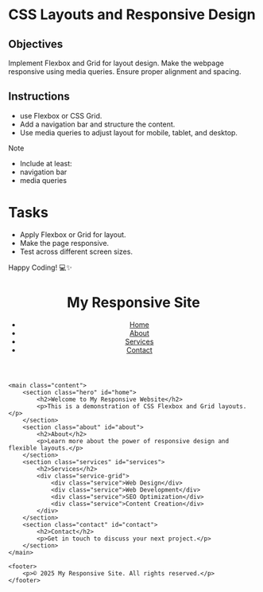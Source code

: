 # CSS Layouts and Responsive Design

## Objectives

Implement Flexbox and Grid for layout design.
Make the webpage responsive using media queries.
Ensure proper alignment and spacing.

## Instructions

- use Flexbox or CSS Grid.
- Add a navigation bar and structure the content.
- Use media queries to adjust layout for mobile, tablet, and desktop.

>[!NOTE]
>  - Include at least:
>  - navigation bar
>  - media queries

# Tasks

- Apply Flexbox or Grid for layout.
- Make the page responsive.
- Test across different screen sizes.

Happy Coding! 💻✨


<!DOCTYPE html>
<html lang="en">
<head>
    <meta charset="UTF-8">
    <meta name="viewport" content="width=device-width, initial-scale=1.0">
    <title>CSS Layouts and Responsive Design</title>
    <link rel="stylesheet" href="layout-styles.css">
</head>
<body>
    <header class="navbar">
        <h1>My Responsive Site</h1>
        <nav>
            <ul>
                <li><a href="#home">Home</a></li>
                <li><a href="#about">About</a></li>
                <li><a href="#services">Services</a></li>
                <li><a href="#contact">Contact</a></li>
            </ul>
        </nav>
    </header>
    
    <main class="content">
        <section class="hero" id="home">
            <h2>Welcome to My Responsive Website</h2>
            <p>This is a demonstration of CSS Flexbox and Grid layouts.</p>
        </section>
        <section class="about" id="about">
            <h2>About</h2>
            <p>Learn more about the power of responsive design and flexible layouts.</p>
        </section>
        <section class="services" id="services">
            <h2>Services</h2>
            <div class="service-grid">
                <div class="service">Web Design</div>
                <div class="service">Web Development</div>
                <div class="service">SEO Optimization</div>
                <div class="service">Content Creation</div>
            </div>
        </section>
        <section class="contact" id="contact">
            <h2>Contact</h2>
            <p>Get in touch to discuss your next project.</p>
        </section>
    </main>
    
    <footer>
        <p>© 2025 My Responsive Site. All rights reserved.</p>
    </footer>
</body>
</html>
